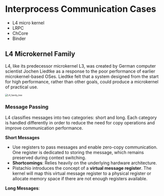# Interprocess Communication Cases

* L4 micro kernel
* LRPC
* ChCore
* Binder

## L4 Microkernel Family

L4, like its predecessor microkernel L3, was created by German computer scientist Jochen Liedtke as a response to the poor performance of earlier microkernel-based OSes. Liedtke felt that a system designed from the start for high performance, rather than other goals, could produce a microkernel of practical use.

<img src="https://p.ipic.vip/nwfp5j.png" alt="L4_family_tree" style="zoom:50%;" />

### Message Passing

L4 classifies messages into two categories: short and long. Each category is handled differently in order to reduce the need for copy operations and improve communication performance.

**Short Messages**

* Use registers to pass messages and enable zero-copy communication. One register is dedicated to storing the message, which remains preserved during context switching. 
* **Shortcomings**: Relies heavily on the underlying hardware architecture.
* Pistachio introduces the concept of a **virtual message register**. The kernel will map this virtual message register to a physical register or allocate memory space if there are not enough registers available.

**Long Messages**:

